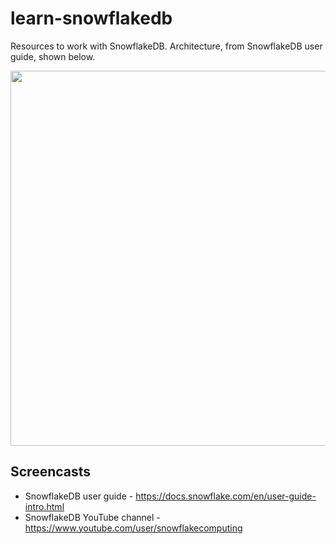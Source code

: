 # learn-snowflakedb
Resources to work with SnowflakeDB. Architecture, from SnowflakeDB user guide, shown below.

<img src="https://github.com/lynnlangit/learn-snowflakedb/blob/main/images/arch.png" width=600>

## Screencasts
- SnowflakeDB user guide - https://docs.snowflake.com/en/user-guide-intro.html
- SnowflakeDB YouTube channel - https://www.youtube.com/user/snowflakecomputing
